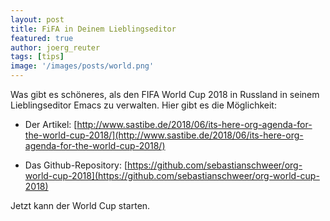 ```yaml
---
layout: post
title: FiFA in Deinem Lieblingseditor
featured: true
author: joerg_reuter
tags: [tips]
image: '/images/posts/world.png'
---
```


Was gibt es schöneres, als den FIFA World Cup 2018 in Russland in seinem Lieblingseditor Emacs zu verwalten. Hier gibt es die Möglichkeit: 

- Der Artikel: [http://www.sastibe.de/2018/06/its-here-org-agenda-for-the-world-cup-2018/](http://www.sastibe.de/2018/06/its-here-org-agenda-for-the-world-cup-2018/)

- Das Github-Repository: [https://github.com/sebastianschweer/org-world-cup-2018](https://github.com/sebastianschweer/org-world-cup-2018)

Jetzt kann der World Cup starten.
